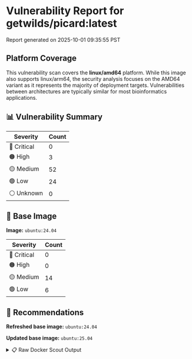 # Vulnerability Report for getwilds/picard:latest

Report generated on 2025-10-01 09:35:55 PST

## Platform Coverage

This vulnerability scan covers the **linux/amd64** platform. While this image also supports linux/arm64, the security analysis focuses on the AMD64 variant as it represents the majority of deployment targets. Vulnerabilities between architectures are typically similar for most bioinformatics applications.

## 📊 Vulnerability Summary

| Severity | Count |
|----------|-------|
| 🔴 Critical | 0 |
| 🟠 High | 3 |
| 🟡 Medium | 52 |
| 🟢 Low | 24 |
| ⚪ Unknown | 0 |

## 🐳 Base Image

**Image:** `ubuntu:24.04`

| Severity | Count |
|----------|-------|
| 🔴 Critical | 0 |
| 🟠 High | 0 |
| 🟡 Medium | 14 |
| 🟢 Low | 6 |

## 🔄 Recommendations

**Refreshed base image:** `ubuntu:24.04`

**Updated base image:** `ubuntu:25.04`

<details>
<summary>📋 Raw Docker Scout Output</summary>

```text
Target               │  getwilds/picard:latest  │    0C     3H    52M    24L   
    digest             │  65839270a2e5                    │                              
  Base image           │  ubuntu:24.04                    │    0C     0H    14M     6L   
  Refreshed base image │  ubuntu:24.04                    │    0C     0H     5M     6L   
                       │                                  │                  -9          
  Updated base image   │  ubuntu:25.04                    │    0C     0H     7M     6L   
                       │                                  │                  -7          

What's next:
    View vulnerabilities → docker scout cves getwilds/picard:latest
    View base image update recommendations → docker scout recommendations getwilds/picard:latest
    Include policy results in your quickview by supplying an organization → docker scout quickview getwilds/picard:latest --org <organization>
```
</details>
